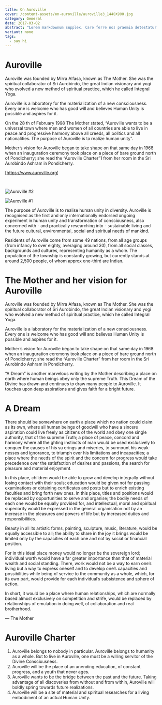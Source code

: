 ```yaml
---
title: On Auroville
cover: /content-assets/on-auroville/auroville3_1440X900.jpg
category: General
date: 2017-03-02
abstract: "Lorem markdownum supplex. Care ferre nos praemia detestatur oderit vitatumque, tardius pello ostentare; dixit."
variant: none
tags:
  - say hi
---
```


# Auroville

Auroville was founded by Mirra Alfasa, known as The Mother. She was the spiritual collaborator of Sri Aurobindo, the great Indian visionary and yogi who evolved a new method of spiritual practice, which he called Integral Yoga.

Auroville is a laboratory for the materialization of a new consciousness. Every one is welcome who has good will and believes Human Unity is possible and aspires for it.

On the 28 th of February 1968 The Mother stated, “Auroville wants to be a universal town where men and women of all countries are able to live in peace and progressive harmony above all creeds, all politics and all nationalities. The purpose of Auroville is to realize human unity”.

Mother’s vision for Auroville began to take shape on that same day in 1968 when an inauguration ceremony took place on a piece of bare ground north of Pondicherry; she read the “Auroville Charter”1 from her room in the Sri Aurobindo Ashram in Pondicherry.

[https://www.auroville.org]

&nbsp;&nbsp;


![Auroville #2](/content-assets/on-auroville/auroville2.jpg)

![Auroville #1](/content-assets/on-auroville/auroville1.jpg)

The purpose of Auroville is to realise human unity in diversity. Auroville is recognised as the first and only internationally endorsed ongoing experiment in human unity and transformation of consciousness, also concerned with - and practically researching into - sustainable living and the future cultural, environmental, social and spiritual needs of mankind.

Residents of Auroville come from some 49 nations, from all age groups (from infancy to over eighty, averaging around 30), from all social classes, backgrounds and cultures, representing humanity as a whole. The population of the township is constantly growing, but currently stands at around 2,500 people, of whom approx one-third are Indian.

# The Mother and her vision for Auroville

Auroville was founded by Mirra Alfasa, known as The Mother. She was the spiritual collaborator of Sri Aurobindo, the great Indian visionary and yogi who evolved a new method of spiritual practice, which he called Integral Yoga. 

Auroville is a laboratory for the materialization of a new consciousness. Every one is welcome who has good will and believes Human Unity is possible and aspires for it. 

Mother’s vision for Auroville began to take shape on that same day in 1968 when an inauguration ceremony took place on a piece of bare ground north of Pondicherry; she read the “Auroville Charter” from her room in the Sri Aurobindo Ashram in Pondicherry. 

“A Dream” is another marvelous writing by the Mother describing a place on earth where human beings obey only the supreme Truth. This Dream of the Divine has drawn and continues to draw many people to Auroville. It touches upon deep aspirations and gives faith for a bright future. 

# A Dream

There should be somewhere on earth a place which no nation could claim as its own, where all human beings of goodwill who have a sincere aspiration could live freely as citizens of the world and obey one single authority, that of the supreme Truth; a place of peace, concord and harmony where all the  ghting instincts of man would be used exclusively to conquer the causes of his su erings and miseries, to surmount his weak- nesses and ignorance, to triumph over his limitations and incapacities; a place where the needs of the spirit and the concern for progress would take precedence over the satisfaction of desires and passions, the search for pleasure and material enjoyment.

In this place, children would be able to grow and develop integrally without losing contact with their souls; education would be given not for passing examinations or obtaining certificates and posts but to enrich existing faculties and bring forth new ones. In this place, titles and positions would be replaced by opportunities to serve and organise; the bodily needs of each one would be equally provided for, and intellectual, moral and spiritual superiority would be expressed in the general organisation not by an increase in the pleasures and powers of life but by increased duties and responsibilities.

Beauty in all its artistic forms, painting, sculpture, music, literature, would be equally accessible to all; the ability to share in the joy it brings would be limited only by the capacities of each one and not by social or financial position.

For in this ideal place money would no longer be the sovereign lord; individual worth would have a far greater importance than that of material wealth and social standing. There, work would not be a way to earn one’s living but a way to express oneself and to develop one’s capacities and possibilities while being of service to the community as a whole, which, for its own part, would provide for each individual’s subsistence and sphere of action.

In short, it would be a place where human relationships, which are normally based almost exclusively on competition and strife, would be replaced by relationships of emulation in doing well, of collaboration and real brotherhood.

— The Mother

# Auroville Charter

1. Auroville belongs to nobody in particular. Auroville belongs to humanity as a whole. But to live in Auroville, one must be a willing servitor of the Divine Consciousness. 
2. Auroville will be the place of an unending education, of constant progress, and a youth that never ages. 
3. Auroville wants to be the bridge between the past and the future. Taking advantage of all discoveries from without and from within, Auroville will boldly spring towards future realizations. 
4. Auroville will be a site of material and spiritual researches for a living embodiment of an actual Human Unity. 
